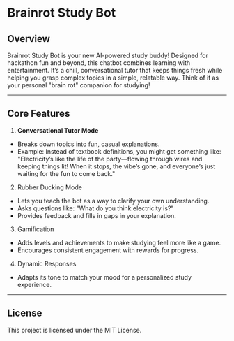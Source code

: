 # Brainrot Study Bot

## Overview 
Brainrot Study Bot is your new AI-powered study buddy! Designed for hackathon fun and beyond, this chatbot combines learning with entertainment. It’s a chill, conversational tutor that keeps things fresh while helping you grasp complex topics in a simple, relatable way. Think of it as your personal "brain rot" companion for studying!

---

## Core Features
1. **Conversational Tutor Mode**
- Breaks down topics into fun, casual explanations.
- Example: Instead of textbook definitions, you might get something like:
"Electricity’s like the life of the party—flowing through wires and keeping things lit! When it stops, the vibe’s gone, and everyone’s just waiting for the fun to come back."
2. Rubber Ducking Mode
- Lets you teach the bot as a way to clarify your own understanding.
- Asks questions like: "What do you think electricity is?"
- Provides feedback and fills in gaps in your explanation.
3. Gamification
- Adds levels and achievements to make studying feel more like a game.
- Encourages consistent engagement with rewards for progress.
4. Dynamic Responses
- Adapts its tone to match your mood for a personalized study experience.

---

## License
This project is licensed under the MIT License.
